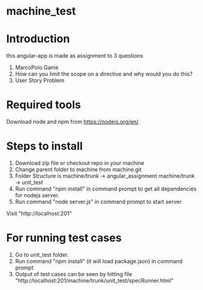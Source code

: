 # machine_test

# Introduction

this angular-app is made as assignment to 3 questions 
1. MarcoPolo Game
2. How can you limit the scope on a directive and why would you do this? 
3. User Story Problem

# Required tools

Download node and npm from https://nodejs.org/en/.

# Steps to install

1. Download zip file or checkout repo in your machine
2. Change parent folder to machine from machine.git
3. Folder Structure is 
                        machine/trunk -> angular_assignment
                        machine/trunk -> unit_test       
4. Run command "npm install" in command prompt to get all dependencies for nodejs server.
5. Run command "node server.js" in command prompt to start server

Visit "http://localhost:201" 

# For running test cases
 
1. Go to unit_test folder. 
2. Run command "npm install" (it will load package.json) in command prompt
3. Output of test cases can be seen by hitting file "http://localhost:201/machine/trunk/unit_test/specRunner.html"